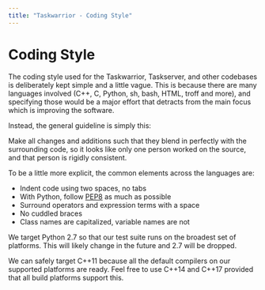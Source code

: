```yaml
---
title: "Taskwarrior - Coding Style"
---
```



# Coding Style

The coding style used for the Taskwarrior, Taskserver, and other codebases is
deliberately kept simple and a little vague. This is because there are many
languages involved (C++, C, Python, sh, bash, HTML, troff and more), and
specіfying those would be a major effort that detracts from the main focus which
is improving the software.

Instead, the general guideline is simply this:

Make all changes and additions such that they blend in perfectly with the
surrounding code, so it looks like only one person worked on the source, and
that person is rigidly consistent.

To be a little more explicit, the common elements across the languages are:

-   Indent code using two spaces, no tabs
-   With Python, follow [PEP8](https://www.python.org/dev/peps/pep-0008/) as
    much as possible
-   Surround operators and expression terms with a space
-   No cuddled braces
-   Class names are capitalized, variable names are not

We target Python 2.7 so that our test suite runs on the broadest set of
platforms. This will likely change in the future and 2.7 will be dropped.

We can safely target C++11 because all the default compilers on our supported
platforms are ready. Feel free to use C++14 and C++17 provided that all build
platforms support this.
